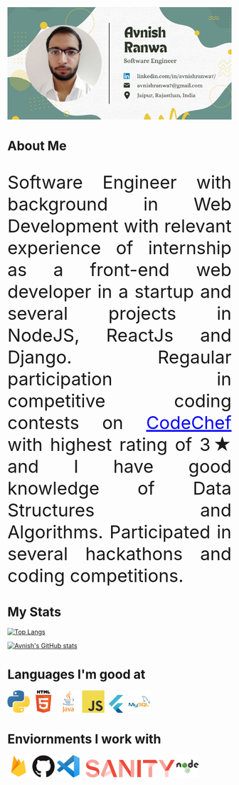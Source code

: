 ![alt text](Avnish.png)

# About Me
<p style="text-align: justify; font-size: 40px;">Software Engineer with background in Web Development with relevant experience of internship as a front-end web developer in a startup and several projects in NodeJS, ReactJs and Django. Regaular participation in competitive coding contests on <a href="https://www.codechef.com/users/avnishranwa" style="color: blue;">CodeChef</a> with highest rating of 3&#9733; and I have good knowledge of Data Structures and Algorithms. Participated in several hackathons and coding competitions.
</p>

# My Stats
[![Top Langs](https://github-readme-stats.vercel.app/api/top-langs/?username=avnishranwa7&layout=compact)](https://github.com/avnishranwa7/github-readme-stats)
<br>

<span style="align: text-right">

[![Avnish's GitHub stats](https://github-readme-stats.vercel.app/api?username=avnishranwa7&hide=stars&count_private=true&show_icons=true&theme=radical)](https://github.com/avnishranwa7/github-readme-stats)
</span>
<br>

# Languages I'm good at

<img src="python.png" style="width: 50px; margin-right: 2px;"/>
<img src="html.png" style="width: 50px; margin-right: 2px;"/>
<img src="java.png" style="width: 50px; margin-right: 2px;"/>
<img src="javascript.png" style="width: 50px; margin-right: 2px;"/>
<img src="https://github.com/devicons/devicon/blob/master/icons/flutter/flutter-original.svg" title="Flutter" alt="Flutter" width="40"/>&nbsp;
<img src="https://github.com/devicons/devicon/blob/master/icons/mysql/mysql-original-wordmark.svg" title="MySQL"  alt="MySQL" width="50"/>&nbsp;

<br>

# Enviornments I work with

<img src="firebase.png" style="width: 50px; margin-right: 2px;"/>
<img src="github.png" style="width: 50px; margin-right: 2px;"/>
<img src="vscode.png" style="width: 50px; margin-right: 10px;"/>
<img src="sanity.png" style="width: 200px;"/>
<img src="node.png" style="width: 50px"/>
<!--
**avnishranwa7/avnishranwa7** is a ✨ _special_ ✨ repository because its `README.md` (this file) appears on your GitHub profile.

Here are some ideas to get you started:

- 🔭 I’m currently working on ...
- 🌱 I’m currently learning ...
- 👯 I’m looking to collaborate on ...
- 🤔 I’m looking for help with ...
- 💬 Ask me about ...
- 📫 How to reach me: ...
- 😄 Pronouns: ...
- ⚡ Fun fact: ...
-->
